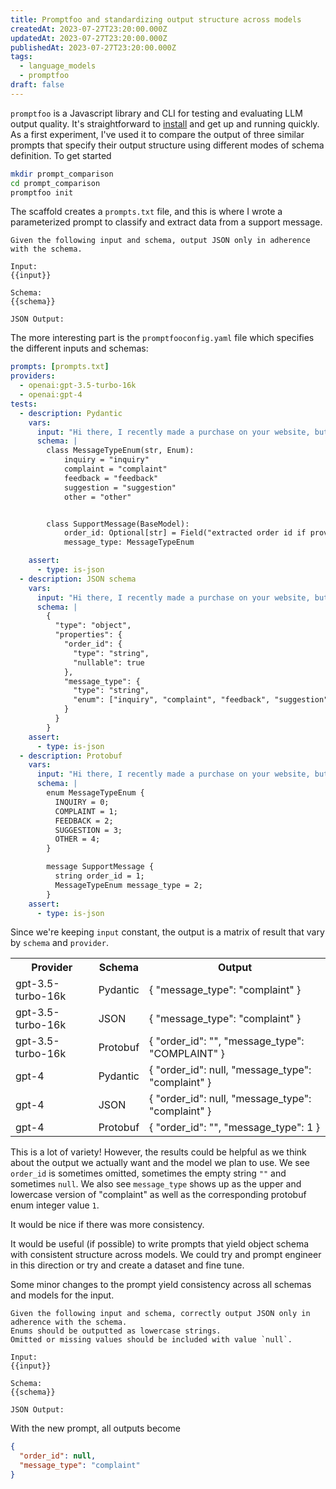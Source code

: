 ```yaml
---
title: Promptfoo and standardizing output structure across models
createdAt: 2023-07-27T23:20:00.000Z
updatedAt: 2023-07-27T23:20:00.000Z
publishedAt: 2023-07-27T23:20:00.000Z
tags:
  - language_models
  - promptfoo
draft: false
---
```


`promptfoo` is a Javascript library and CLI for testing and evaluating LLM output quality.
It's straightforward to [install](https://www.promptfoo.dev/docs/installation) and get up and running quickly.
As a first experiment, I've used it to compare the output of three similar prompts that specify their output structure using different modes of schema definition.
To get started

```sh
mkdir prompt_comparison
cd prompt_comparison
promptfoo init
```

The scaffold creates a `prompts.txt` file, and this is where I wrote a parameterized prompt to classify and extract data from a support message.

```text
Given the following input and schema, output JSON only in adherence with the schema.

Input:
{{input}}

Schema:
{{schema}}

JSON Output:
```

The more interesting part is the `promptfooconfig.yaml` file which specifies the different inputs and schemas:

```yaml
prompts: [prompts.txt]
providers:
  - openai:gpt-3.5-turbo-16k
  - openai:gpt-4
tests:
  - description: Pydantic
    vars:
      input: "Hi there, I recently made a purchase on your website, but I received the wrong item. I'm very disappointed and would like to return it for a refund. Can you please assist me with this issue?"
      schema: |
        class MessageTypeEnum(str, Enum):
            inquiry = "inquiry"
            complaint = "complaint"
            feedback = "feedback"
            suggestion = "suggestion"
            other = "other"


        class SupportMessage(BaseModel):
            order_id: Optional[str] = Field("extracted order id if provided", default=None)
            message_type: MessageTypeEnum

    assert:
      - type: is-json
  - description: JSON schema
    vars:
      input: "Hi there, I recently made a purchase on your website, but I received the wrong item. I'm very disappointed and would like to return it for a refund. Can you please assist me with this issue?"
      schema: |
        {
          "type": "object",
          "properties": {
            "order_id": {
              "type": "string",
              "nullable": true
            },
            "message_type": {
              "type": "string",
              "enum": ["inquiry", "complaint", "feedback", "suggestion", "other"]
            }
          }
        }
    assert:
      - type: is-json
  - description: Protobuf
    vars:
      input: "Hi there, I recently made a purchase on your website, but I received the wrong item. I'm very disappointed and would like to return it for a refund. Can you please assist me with this issue?"
      schema: |
        enum MessageTypeEnum {
          INQUIRY = 0;
          COMPLAINT = 1;
          FEEDBACK = 2;
          SUGGESTION = 3;
          OTHER = 4;
        }

        message SupportMessage {
          string order_id = 1;
          MessageTypeEnum message_type = 2;
        }
    assert:
      - type: is-json
```

Since we're keeping `input` constant, the output is a matrix of result that vary by `schema` and `provider`.

<table>
  <tr>
    <th>Provider</th>
    <th>Schema</th>
    <th>Output</th>
  </tr>
  <tr>
    <td>gpt-3.5-turbo-16k</td>
    <td>Pydantic</td>
    <td>{
"message_type": "complaint"
}
    </td>
  </tr>
  <tr>
  <tr>
    <td>gpt-3.5-turbo-16k</td>
    <td>JSON</td>
    <td>{
"message_type": "complaint"
}
    </td>
  </tr>
  <tr>
    <td>gpt-3.5-turbo-16k</td>
    <td>Protobuf</td>
    <td>{
"order_id": "",
"message_type": "COMPLAINT"
}
    </td>
  </tr>
  <tr>
    <td>gpt-4</td>
    <td>Pydantic</td>
    <td>{
"order_id": null,
"message_type": "complaint"
}
    </td>
  </tr>
  <tr>
  <tr>
    <td>gpt-4</td>
    <td>JSON</td>
    <td>{
"order_id": null,
"message_type": "complaint"
}
    </td>
  </tr>
  <tr>
    <td>gpt-4</td>
    <td>Protobuf</td>
    <td>{
"order_id": "",
"message_type": 1
}
    </td>
  </tr>
</table>

This is a lot of variety!
However, the results could be helpful as we think about the output we actually want and the model we plan to use.
We see `order_id` is sometimes omitted, sometimes the empty string `""` and sometimes `null`.
We also see `message_type` shows up as the upper and lowercase version of "complaint" as well as the corresponding protobuf enum integer value `1`.

It would be nice if there was more consistency.

It would be useful (if possible) to write prompts that yield object schema with consistent structure across models.
We could try and prompt engineer in this direction or try and create a dataset and fine tune.

Some minor changes to the prompt yield consistency across all schemas and models for the input.

```text
Given the following input and schema, correctly output JSON only in adherence with the schema.
Enums should be outputted as lowercase strings.
Omitted or missing values should be included with value `null`.

Input:
{{input}}

Schema:
{{schema}}

JSON Output:
```

With the new prompt, all outputs become

```json
{
  "order_id": null,
  "message_type": "complaint"
}
```
